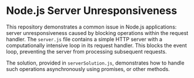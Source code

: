 # Node.js Server Unresponsiveness

This repository demonstrates a common issue in Node.js applications: server unresponsiveness caused by blocking operations within the request handler.  The `server.js` file contains a simple HTTP server with a computationally intensive loop in its request handler.  This blocks the event loop, preventing the server from processing subsequent requests.

The solution, provided in `serverSolution.js`, demonstrates how to handle such operations asynchronously using promises, or other methods.